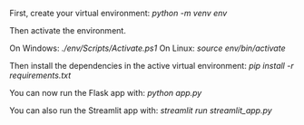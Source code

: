 First, create your virtual environment:
_python -m venv env_

Then activate the environment.

On Windows:
_./env/Scripts/Activate.ps1_
On Linux:
_source env/bin/activate_

Then install the dependencies in the active virtual environment:
_pip install -r requirements.txt_

You can now run the Flask app with:
_python app.py_

You can also run the Streamlit app with:
_streamlit run streamlit_app.py_
